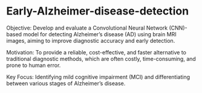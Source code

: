 # Early-Alzheimer-disease-detection
Objective: Develop and evaluate a Convolutional Neural Network (CNN)-based model for detecting Alzheimer’s disease (AD) using brain MRI images, aiming to improve diagnostic accuracy and early detection.

Motivation: To provide a reliable, cost-effective, and faster alternative to traditional diagnostic methods, which are often costly, time-consuming, and prone to human error.

Key Focus: Identifying mild cognitive impairment (MCI) and differentiating between various stages of Alzheimer’s disease.
